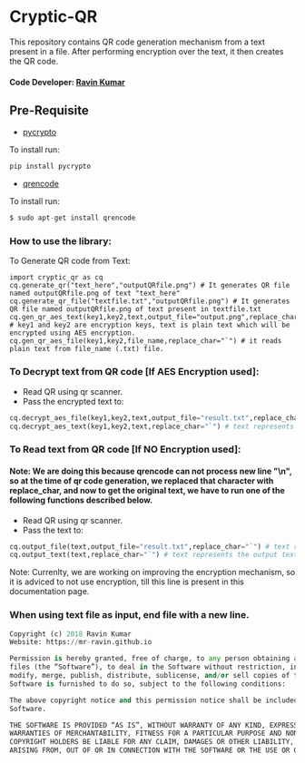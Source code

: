# Cryptic-QR
This repository contains QR code generation mechanism from a text present in a file. After performing encryption over the text, it then creates the QR code.

#### Code Developer: [Ravin Kumar](https://mr-ravin.github.io)

## Pre-Requisite
- [pycrypto](https://pypi.org/project/pycrypto/)

To install run:
```python
pip install pycrypto
```
- [qrencode](https://fukuchi.org/works/qrencode/)

To install run:
```python
$ sudo apt-get install qrencode
```

### How to use the library:

To Generate QR code from Text:
```
import cryptic_qr as cq
cq.generate_qr("text_here","outputQRfile.png") # It generates QR file named outputQRfile.png of text "text_here"
cq.generate_qr_file("textfile.txt","outputQRfile.png") # It generates QR file named outputQRfile.png of text present in textfile.txt
cq.gen_qr_aes_text(key1,key2,text,output_file="output.png",replace_char="`") # key1 and key2 are encryption keys, text is plain text which will be encrypted using AES encryption.
cq.gen_qr_aes_file(key1,key2,file_name,replace_char="`") # it reads plain text from file_name (.txt) file.
```


### To Decrypt text from QR code [If AES Encryption used]:
- Read QR using qr scanner.
- Pass the encrypted text to:
```python
cq.decrypt_aes_file(key1,key2,text,output_file="result.txt",replace_char="`") # text represents the encrypted text, and the decrypted text will get written in output_file.
cq.decrypt_aes_text(key1,key2,text,replace_char="`") # text represents the encrypted text, and the decrypted text will get return by the function.
```
### To Read text from QR code [If NO Encryption used]:

#### Note: We are doing this because qrencode can not process new line "\n", so at the time of qr code generation, we replaced that character with replace_char, and now to get the original text, we have to run one of the following functions described below.

- Read QR using qr scanner.
- Pass the text to:
```python
cq.output_file(text,output_file="result.txt",replace_char="`") # text represents the output text of QR code, and the original text will get written in output_file.
cq.output_text(text,replace_char="`") # text represents the output text of QR code, and the original text will get return by the function.
```

Note: Currenlty, we are working on improving the encryption mechanism, so it is adviced to not use encryption, till this line is present in this documentation page.
### When using text file as input, end file with a new line.

```python
Copyright (c) 2018 Ravin Kumar
Website: https://mr-ravin.github.io

Permission is hereby granted, free of charge, to any person obtaining a copy of this software and associated documentation 
files (the “Software”), to deal in the Software without restriction, including without limitation the rights to use, copy, 
modify, merge, publish, distribute, sublicense, and/or sell copies of the Software, and to permit persons to whom the 
Software is furnished to do so, subject to the following conditions:

The above copyright notice and this permission notice shall be included in all copies or substantial portions of the 
Software.

THE SOFTWARE IS PROVIDED “AS IS”, WITHOUT WARRANTY OF ANY KIND, EXPRESS OR IMPLIED, INCLUDING BUT NOT LIMITED TO THE 
WARRANTIES OF MERCHANTABILITY, FITNESS FOR A PARTICULAR PURPOSE AND NONINFRINGEMENT. IN NO EVENT SHALL THE AUTHORS OR 
COPYRIGHT HOLDERS BE LIABLE FOR ANY CLAIM, DAMAGES OR OTHER LIABILITY, WHETHER IN AN ACTION OF CONTRACT, TORT OR OTHERWISE, 
ARISING FROM, OUT OF OR IN CONNECTION WITH THE SOFTWARE OR THE USE OR OTHER DEALINGS IN THE SOFTWARE.
```
